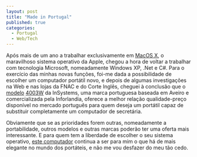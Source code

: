 ```yaml
---
layout: post
title: "Made in Portugal"
published: true
categories:
  - Portugal
  - Web/Tech
---
```

<p>Após mais de um ano a trabalhar exclusivamente em <a href="http://www.apple.com/macosx">MacOS X</a>, o maravilhoso sistema operativo da Apple, chegou a hora de voltar a trabalhar com tecnologia Microsoft, nomeadamente Windows XP, .Net e C#. Para o exercício das minhas novas funções, foi-me dada a possibilidade de escolher um computador portátil novo, e depois de algumas investigações na Web e nas lojas da FNAC e do Corte Inglês, cheguei à conclusão que o <a href="http://www.inforlandia.pt/catalogo/detalhes_produto.php?id=102100#">modelo</a> <a href="http://www.inforlandia.pt/catalogo/detalhes_produto.php?id=102105">4003W</a> da InSystems, uma marca portuguesa baseada em Aveiro e comercializada pela Inforlandia, oferece a melhor relação qualidade-preço disponível no mercado português para quem deseja um portátil capaz de substituir completamente um computador de secretária.</p>

<p>Obviamente que se as prioridades forem outras, nomeadamente a portabilidade, outros modelos e outras marcas poderão ter uma oferta mais interessante. E para quem tem a liberdade de escolher o seu sistema operativo, <a href="http://www.apple.com/powerbook/index17.html">este computador</a> continua a ser para mim o que há de mais elegante no mundo dos portáteis, e não me vou desfazer do meu tão cedo.</p>

